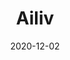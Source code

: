 ---
title: "Ailiv"
img: "ailiv.png"
text: "The Ailiv project is a clone or copy of the Beernem-based Alivi flower shop. This project was completed during your first-year studies' second term. It was also the first @work module project, and it was hands-on and focused on self-research."
tools: "Among the subjects covered are forms, pseudo element selections (without JavaScript), an evolving browser environment and how to work with it (progressive enhancement principles), and URL parameters (JavaScript)."
url: "#"
git: "https://github.com/pgmgent-2021-atwork1/atwork-1_project_1-pgm-thabisadingani"
date: "2020-12-02"
---